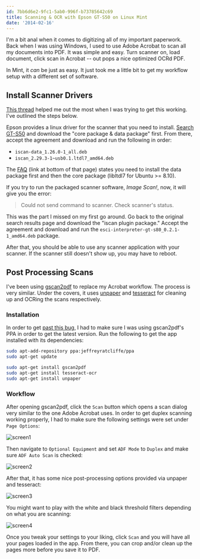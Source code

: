 ```yaml
---
id: 7bb6d6e2-9fc1-5ab0-996f-b73785642c69
title: Scanning & OCR with Epson GT-S50 on Linux Mint
date: '2014-02-16'
---
```


I'm a bit anal when it comes to digitizing all of my important paperwork. Back when I was using Windows, I used to use Adobe Acrobat to scan all my documents into PDF. It was simple and easy. Turn scanner on, load document, click scan in Acrobat -- out pops a nice optimized OCRd PDF.

In Mint, it _can_ be just as easy. It just took me a little bit to get my workflow setup with a different set of software.

## Install Scanner Drivers

[This thread](http://ubuntuforums.org/showthread.php?t=2105342) helped me out the most when I was trying to get this working. I've outlined the steps below.

Epson provides a linux driver for the scanner that you need to install. [Search GT-S50](http://download.ebz.epson.net/dsc/search/01/search/?OSC=LX) and download the "core package & data package" first. From there, accept the agreement and download and run the following in order:

* `iscan-data_1.26.0-1_all.deb`
* `iscan_2.29.3-1~usb0.1.ltdl7_amd64.deb`

The [FAQ](http://download.ebz.epson.net/faq/linux/faq_ls_00002.html) (link at bottom of that page) states you need to install the data package first and then the core package (libltdl7 for Ubuntu >= 8.10).

If you try to run the packaged scanner software, _Image Scan!_, now, it will give you the error:

> Could not send command to scanner. Check scanner's status.

This was the part I missed on my first go around. Go back to the original search results page and download the "iscan plugin package." Accept the agreement and download and run the `esci-interpreter-gt-s80_0.2.1-1_amd64.deb` package.

After that, you should be able to use any scanner application with your scanner. If the scanner still doesn't show up, you may have to reboot.

## Post Processing Scans

I've been using [gscan2pdf](http://gscan2pdf.sourceforge.net/) to replace my Acrobat workflow. The process is very similar. Under the covers, it uses [unpaper](http://unpaper.berlios.de/) and [tesseract](https://code.google.com/p/tesseract-ocr/) for cleaning up and OCRing the scans respectively.

### Installation

In order to get [past this bug](https://bugs.debian.org/cgi-bin/bugreport.cgi?bug=700108), I had to make sure I was using gscan2pdf's PPA in order to get the latest version. Run the following to get the app installed with its dependencies:

```bash
sudo apt-add-repository ppa:jeffreyratcliffe/ppa
sudo apt-get update

sudo apt-get install gscan2pdf
sudo apt-get install tesseract-ocr
sudo apt-get install unpaper
```

### Workflow

After opening gscan2pdf, click the `Scan` button which opens a scan dialog very similar to the one Adobe Acrobat uses. In order to get duplex scanning working properly, I had to make sure the following settings were set under `Page Options`:

![screen1](//images.ctfassets.net/tzzj042liag9/2EpBVyABtqAswyUsws8S0c/996822725c45e9803191610258192d0e/screen1.png)

Then navigate to `Optional Equipment` and set `ADF Mode` to `Duplex` and make sure `ADF Auto Scan` is checked:

![screen2](//images.ctfassets.net/tzzj042liag9/1qTr97LqO42S2cMeWAeWoK/9a0aaf09d1c0ad767a980cebdb24dacb/screen2.png)

After that, it has some nice post-processing options provided via unpaper and tesseract:

![screen3](//images.ctfassets.net/tzzj042liag9/36xq0GfdOoos6QCWKA8a2m/347d317efd2ead459a91afc70eab49f0/screen3.png)

You might want to play with the white and black threshold filters depending on what you are scanning:

![screen4](//images.ctfassets.net/tzzj042liag9/5yv5WlGKgoiICSEAQK4WKM/050f3f8345496fa53ceb22b2869420a5/screen4.png)

Once you tweak your settings to your liking, click `Scan` and you will have all your pages loaded in the app. From there, you can crop and/or clean up the pages more before you save it to PDF.